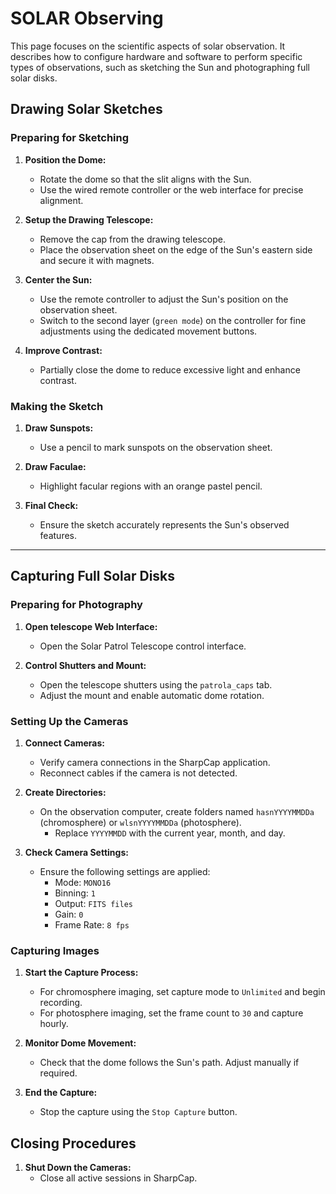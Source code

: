 # SOLAR Observing
This page focuses on the scientific aspects of solar observation. It describes how to configure hardware and software to perform specific types of observations, such as sketching the Sun and photographing full solar disks.

## Drawing Solar Sketches

### Preparing for Sketching

1. **Position the Dome:**
   - Rotate the dome so that the slit aligns with the Sun.
   - Use the wired remote controller or the web interface for precise alignment.

2. **Setup the Drawing Telescope:**
   - Remove the cap from the drawing telescope.
   - Place the observation sheet on the edge of the Sun's eastern side and secure it with magnets.

3. **Center the Sun:**
   - Use the remote controller to adjust the Sun's position on the observation sheet.
   - Switch to the second layer (`green mode`) on the controller for fine adjustments using the dedicated movement buttons.

4. **Improve Contrast:**
   - Partially close the dome to reduce excessive light and enhance contrast.

### Making the Sketch

1. **Draw Sunspots:**
   - Use a pencil to mark sunspots on the observation sheet.

2. **Draw Faculae:**
   - Highlight facular regions with an orange pastel pencil.

3. **Final Check:**
   - Ensure the sketch accurately represents the Sun's observed features.

---

## Capturing Full Solar Disks

### Preparing for Photography

1. **Open telescope Web Interface:**
   - Open the Solar Patrol Telescope control interface.

2. **Control Shutters and Mount:**
   - Open the telescope shutters using the `patrola_caps` tab.
   - Adjust the mount and enable automatic dome rotation.

### Setting Up the Cameras

1. **Connect Cameras:**
   - Verify camera connections in the SharpCap application.
   - Reconnect cables if the camera is not detected.

2. **Create Directories:**
   - On the observation computer, create folders named `hasnYYYYMMDDa` (chromosphere) or `wlsnYYYYMMDDa` (photosphere).
     - Replace `YYYYMMDD` with the current year, month, and day.

3. **Check Camera Settings:**
   - Ensure the following settings are applied:
     - Mode: `MONO16`
     - Binning: `1`
     - Output: `FITS files`
     - Gain: `0`
     - Frame Rate: `8 fps`

### Capturing Images

1. **Start the Capture Process:**
   - For chromosphere imaging, set capture mode to `Unlimited` and begin recording.
   - For photosphere imaging, set the frame count to `30` and capture hourly.

2. **Monitor Dome Movement:**
   - Check that the dome follows the Sun's path. Adjust manually if required.

3. **End the Capture:**
   - Stop the capture using the `Stop Capture` button.


## Closing Procedures

1. **Shut Down the Cameras:**
   - Close all active sessions in SharpCap.

